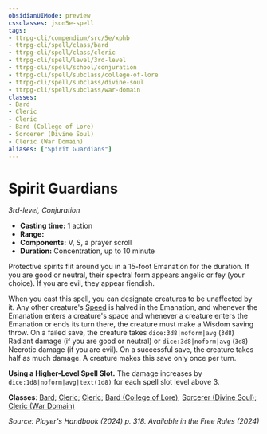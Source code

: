 ```yaml
---
obsidianUIMode: preview
cssclasses: json5e-spell
tags:
- ttrpg-cli/compendium/src/5e/xphb
- ttrpg-cli/spell/class/bard
- ttrpg-cli/spell/class/cleric
- ttrpg-cli/spell/level/3rd-level
- ttrpg-cli/spell/school/conjuration
- ttrpg-cli/spell/subclass/college-of-lore
- ttrpg-cli/spell/subclass/divine-soul
- ttrpg-cli/spell/subclass/war-domain
classes:
- Bard
- Cleric
- Cleric
- Bard (College of Lore)
- Sorcerer (Divine Soul)
- Cleric (War Domain)
aliases: ["Spirit Guardians"]
---
```

# Spirit Guardians
*3rd-level, Conjuration*  

- **Casting time:** 1 action
- **Range:** 
- **Components:** V, S, a prayer scroll
- **Duration:** Concentration, up to 10 minute

Protective spirits flit around you in a 15-foot Emanation for the duration. If you are good or neutral, their spectral form appears angelic or fey (your choice). If you are evil, they appear fiendish.

When you cast this spell, you can designate creatures to be unaffected by it. Any other creature's [Speed](3-Compendium/rules/variant-rules/speed-xphb.md) is halved in the Emanation, and whenever the Emanation enters a creature's space and whenever a creature enters the Emanation or ends its turn there, the creature must make a Wisdom saving throw. On a failed save, the creature takes `dice:3d8|noform|avg` (`3d8`) Radiant damage (if you are good or neutral) or `dice:3d8|noform|avg` (`3d8`) Necrotic damage (if you are evil). On a successful save, the creature takes half as much damage. A creature makes this save only once per turn.

**Using a Higher-Level Spell Slot.** The damage increases by `dice:1d8|noform|avg|text(1d8)` for each spell slot level above 3.

**Classes**: [Bard](list-spells-classes-bard); [Cleric](list-spells-classes-cleric); [Cleric](list-spells-classes-cleric); [Bard (College of Lore)](list-spells-classes-bard-xphb-college-of-lore-xphb); [Sorcerer (Divine Soul)](list-spells-classes-sorcerer-xphb-divine-soul-xge); [Cleric (War Domain)](list-spells-classes-cleric-xphb-war-domain-xphb)

*Source: Player's Handbook (2024) p. 318. Available in the Free Rules (2024)*